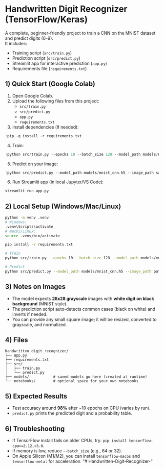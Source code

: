# Handwritten Digit Recognizer (TensorFlow/Keras)

A complete, beginner-friendly project to train a CNN on the MNIST dataset and predict digits (0–9).  
It includes:
- Training script (`src/train.py`)
- Prediction script (`src/predict.py`)
- Streamlit app for interactive prediction (`app.py`)
- Requirements file (`requirements.txt`)

## 1) Quick Start (Google Colab)
1. Open Google Colab.
2. Upload the following files from this project:
   - `src/train.py`
   - `src/predict.py`
   - `app.py`
   - `requirements.txt`
3. Install dependencies (if needed):
```python
!pip -q install -r requirements.txt
```
4. Train:
```python
!python src/train.py --epochs 10 --batch_size 128 --model_path models/mnist_cnn.h5
```
5. Predict on your image:
```python
!python src/predict.py --model_path models/mnist_cnn.h5 --image_path sample_7.png
```
6. Run Streamlit app (in local Jupyter/VS Code):
```bash
streamlit run app.py
```

## 2) Local Setup (Windows/Mac/Linux)
```bash
python -m venv .venv
# Windows:
.venv\Scripts\activate
# macOS/Linux:
source .venv/bin/activate

pip install -r requirements.txt

# Train
python src/train.py --epochs 10 --batch_size 128 --model_path models/mnist_cnn.h5

# Predict
python src/predict.py --model_path models/mnist_cnn.h5 --image_path path/to/your_digit.png
```

## 3) Notes on Images
- The model expects **28x28 grayscale** images with **white digit on black background** (MNIST style).
- The prediction script auto-detects common cases (black on white) and inverts if needed.
- You can provide any small square image; it will be resized, converted to grayscale, and normalized.

## 4) Files
```
handwritten_digit_recognizer/
├── app.py
├── requirements.txt
├── src/
│   ├── train.py
│   └── predict.py
├── models/           # saved models go here (created at runtime)
└── notebooks/        # optional space for your own notebooks
```

## 5) Expected Results
- Test accuracy around **98%** after ~10 epochs on CPU (varies by run).
- `predict.py` prints the predicted digit and a probability table.

## 6) Troubleshooting
- If TensorFlow install fails on older CPUs, try: `pip install tensorflow-cpu>=2.12,<3.0`.
- If memory is low, reduce `--batch_size` (e.g., 64 or 32).
- On Apple Silicon (M1/M2), you can install `tensorflow-macos` and `tensorflow-metal` for acceleration.
"# Handwritten-Digit-Recognizer-" 
